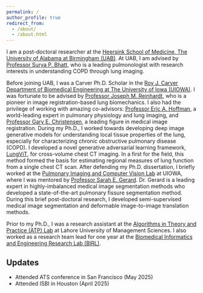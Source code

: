 ```yaml
---
permalink: /
author_profile: true
redirect_from: 
  - /about/
  - /about.html
---
```


I am a post-doctoral researcher at the [Heersink School of Medicine, The University of Alabama at Birmingham (UAB)](https://www.uab.edu/medicine/home/). At UAB, I am advised by [Professor Surya P. Bhatt](https://scholars.uab.edu/631-surya-bhatt), who is a leading pulmonologist with research interests in understanding COPD through lung imaging.

Before joining UAB, I was a Carver Ph.D. Scholar in the [Roy J. Carver Department of Biomedical Engineering at The University of Iowa (UIOWA)](https://engineering.uiowa.edu/bme). I was fortunate to be advised by [Professor Joseph M. Reinhardt](https://engineering.uiowa.edu/directory/joseph-m-reinhardt), who is a pioneer in image registration-based lung biomechanics. I also had the privilege of working with amazing co-advisors: [Professor Eric A. Hoffman](https://radiology.medicine.uiowa.edu/people/faculty/eric-hoffman), a world-leading expert in pulmonary physiology and lung imaging, and [Professor Gary E. Christensen](https://engineering.uiowa.edu/directory/gec), a leading figure in medical image registration. During my Ph.D., I worked towards developing deep image generative models for understanding local tissue properties of the lung, especially for characterizing chronic obstructive pulmonary disease (COPD). I developed a novel generative adversarial learning framework, [LungViT](https://ieeexplore.ieee.org/document/10439260), for cross-volume chest CT imaging. In a first for the field, this method formed the basis for estimating regional measures of lung function from a single chest CT scan. After defending my Ph.D. dissertation, I briefly worked at the [Pulmonary Imaging and Computer Vision Lab](https://gerard.lab.uiowa.edu) at UIOWA, where I was mentored by [Professor Sarah E. Gerard](https://engineering.uiowa.edu/directory/sarah-e-gerard). Dr. Gerard is a leading expert in highly-imbalanced medical image segmentation methods who developed a state-of-the-art pulmonary fissure segmentation method. During this brief post-doctoral research, I developed semi-supervised medical image segmentation and deformable image-to-image translation methods.

Prior to my Ph.D., I was a research assistant at the [Algorithms in Theory and Practice (ATP) Lab](https://web.lums.edu.pk/~hmd/index.html) at Lahore University of Management Sciences. I also worked as a research team lead for one year at the [Biomedical Informatics and Engineering Research Lab (BIRL)](https://birl.lums.edu.pk).




Updates
------
- Attended ATS conference in San Francisco (May 2025)
- Attended ISBI in Houston (April 2025)
